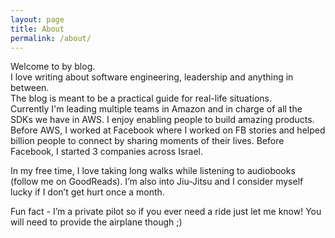 ```yaml
---
layout: page
title: About
permalink: /about/
---
```


Welcome to by blog.  
I love writing about software engineering, leadership and anything in between.  
The blog is meant to be a practical guide for real-life situations.  
Currently I'm leading multiple teams in Amazon and in charge of all the SDKs we have in AWS. I enjoy enabling people to build amazing products.  
Before AWS, I worked at Facebook where I worked on FB stories and helped billion people to connect by sharing moments of their lives. Before Facebook, I started 3 companies across Israel.  

In my free time, I love taking long walks while listening to audiobooks (follow me on GoodReads). I’m also into Jiu-Jitsu and I consider myself lucky if I don’t get hurt once a month.  

Fun fact - I’m a private pilot so if you ever need a ride just let me know! You will need to provide the airplane though ;)
